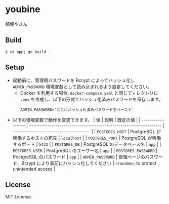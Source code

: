# youbine
郵便やさん

## Build
```shell
$ cd app; go build .
```

## Setup
* 起動前に、管理用パスワードを Bcrypt によってハッシュ化し `ADMIN_PASSWORD` 環境変数として読み込まれるよう設定してください。
    * Docker を利用する場合: `docker-compose.yaml` と同じディレクトリに `.env` を作成し、以下の形式でハッシュ化済みパスワードを保存します。
        ```
        ADMIN_PASSWORD='ここにハッシュ化済みパスワードをペースト'
        ````
* 以下の環境変数で動作を変更できます。
    | 値                | 説明                                                              | 既定の値                               | 
    | ----------------- | ----------------------------------------------------------------- | -------------------------------------- | 
    | `POSTGRES_HOST`     | PostgreSQL が稼働するホストの宛先                                 | `localhost`                              | 
    | `POSTGRES_PORT`     | PostgreSQL が稼働するポート                                       | `5432`                                   | 
    | `POSTGRES_DB`       | PostgreSQL のデータベース名                                       | `app`                                    | 
    | `POSTGRES_USER`     | PostgreSQL のユーザー名                                           | `app`                                    | 
    | `POSTGRES_PASSWORD` | PostgreSQL のパスワード                                           | `app`                                    | 
    | `ADMIN_PASSWORD`    | 管理ページのパスワード、Bcrypt により事前にハッシュ化してください | `<random>`; to protect unintended access | 

## License
MIT License.